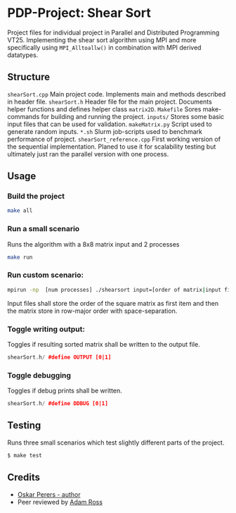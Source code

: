 # PDP-Project: Shear Sort

Project files for individual project in Parallel and Distributed Programming VT25. Implementing the shear sort algorithm using MPI and more specifically using `MPI_Alltoallw()` in combination with MPI derived datatypes.

## Structure

`shearSort.cpp` Main project code. Implements main and methods described in header file.
`shearSort.h` Header file for the main project. Documents helper functions and defines helper class `matrix2D`.
`Makefile` Sores make-commands for building and running the project.
`inputs/` Stores some basic input files that can be used for validation. 
`makeMatrix.py` Script used to generate random inputs. 
`*.sh` Slurm job-scripts used to benchmark performance of project. 
`shearSort_reference.cpp` First working version of the sequential implementation. Planed to use it for scalability testing but ultimately just ran the parallel version with one process. 


## Usage

### Build the project
``` bash
make all
```

### Run a small scenario
Runs the algorithm with a 8x8 matrix input and 2 processes
``` bash
make run
```

### Run custom scenario:
``` bash
mpirun -np  [num processes] ./shearsort input=[order of matrix|input file] output=[output file]
```
Input files shall store the order of the square matrix as first item and then the matrix store in row-major order with space-separation.

### Toggle writing output:
Toggles if resulting sorted matrix shall be written to the output file. 
``` cpp
shearSort.h/ #define OUTPUT [0|1]
```

### Toggle debugging
Toggles if debug prints shall be written. 
``` cpp
shearSort.h/ #define DDBUG [0|1]
```

## Testing
Runs three small scenarios which test slightly different parts of the project. 
``` bash
$ make test
```

## Credits

- [Oskar Perers - author][link-author]
- Peer reviewed by [Adam Ross](https://github.com/r055a)

[link-author]: https://github.com/Pellesaxon/
